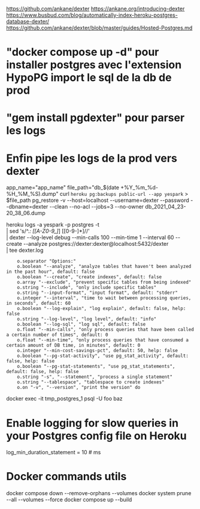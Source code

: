 https://github.com/ankane/dexter
https://ankane.org/introducing-dexter
https://www.busbud.com/blog/automatically-index-heroku-postgres-database-dexter/
https://github.com/ankane/dexter/blob/master/guides/Hosted-Postgres.md

# "docker compose up -d" pour installer postgres avec l'extension HypoPG import le sql de la db de prod
# "gem install pgdexter" pour parser les logs
# Enfin pipe les logs de la prod vers dexter

app_name="app_name"
file_path="db_$(date +%Y_%m_%d-%H_%M_%S).dump"
curl `heroku pg:backups public-url --app yespark` > $file_path
pg_restore -v --host=localhost --username=dexter --password --dbname=dexter --clean --no-acl --jobs=3 --no-owner db_2021_04_23-20_38_06.dump

heroku logs -a yespark -p postgres -t \
    | sed 's/^.*: \[[A-Z0-9_]*] \[[0-9-]*]//' \
    | dexter --log-level debug --min-calls 100 --min-time 1 --interval 60  --create --analyze postgres://dexter:dexter@localhost:5432/dexter \
    | tee dexter.log


        o.separator "Options:"
        o.boolean "--analyze", "analyze tables that haven't been analyzed in the past hour", default: false
        o.boolean "--create", "create indexes", default: false
        o.array "--exclude", "prevent specific tables from being indexed"
        o.string "--include", "only include specific tables"
        o.string "--input-format", "input format", default: "stderr"
        o.integer "--interval", "time to wait between processing queries, in seconds", default: 60
        o.boolean "--log-explain", "log explain", default: false, help: false
        o.string "--log-level", "log level", default: "info"
        o.boolean "--log-sql", "log sql", default: false
        o.float "--min-calls", "only process queries that have been called a certain number of times", default: 0
        o.float "--min-time", "only process queries that have consumed a certain amount of DB time, in minutes", default: 0
        o.integer "--min-cost-savings-pct", default: 50, help: false
        o.boolean "--pg-stat-activity", "use pg_stat_activity", default: false, help: false
        o.boolean "--pg-stat-statements", "use pg_stat_statements", default: false, help: false
        o.string "-s", "--statement", "process a single statement"
        o.string "--tablespace", "tablespace to create indexes"
        o.on "-v", "--version", "print the version" do

        
docker exec -it tmp_postgres_1 psql -U foo baz

# Enable logging for slow queries in your Postgres config file on Heroku

log_min_duration_statement = 10 # ms

# Docker commands utils
docker compose down --remove-orphans --volumes
docker system prune --all --volumes --force
docker compose up --build






